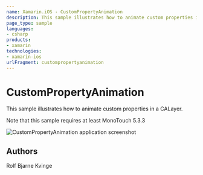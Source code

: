 ```yaml
---
name: Xamarin.iOS - CustomPropertyAnimation
description: This sample illustrates how to animate custom properties in a CALayer. Note that this sample requires at least MonoTouch 5.3.3
page_type: sample
languages:
- csharp
products:
- xamarin
technologies:
- xamarin-ios
urlFragment: custompropertyanimation
---
```

# CustomPropertyAnimation

This sample illustrates how to animate custom properties in a CALayer.

Note that this sample requires at least MonoTouch 5.3.3

![CustomPropertyAnimation application screenshot](Screenshots/CustomPropertyAnimation.png "CustomPropertyAnimation application screenshot")

## Authors

Rolf Bjarne Kvinge
